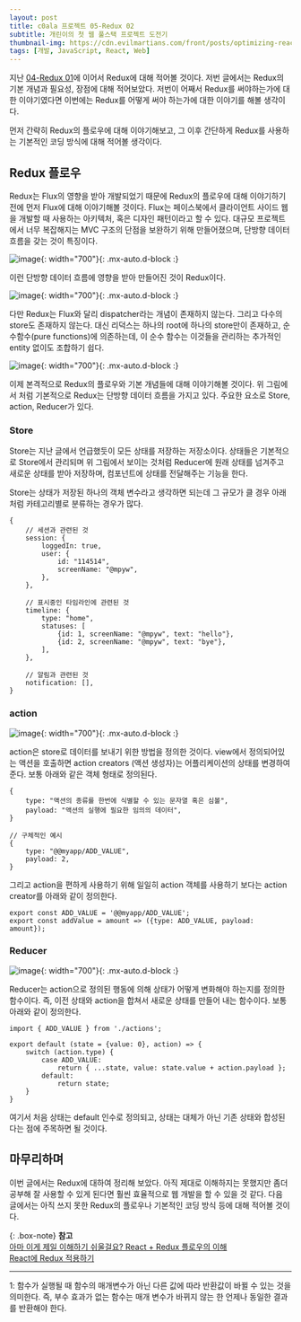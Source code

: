 ```yaml
---
layout: post
title: c0ala 프로젝트 05-Redux 02
subtitle: 개린이의 첫 웹 풀스택 프로젝트 도전기
thumbnail-img: https://cdn.evilmartians.com/front/posts/optimizing-react-virtual-dom-explained/cover-a1d5b40.png
tags: [개발, JavaScript, React, Web]
---
```


지난 [04-Redux 01](https://scw3812.github.io/2021-04-17-c0ala-project-04/)에 이어서 Redux에 대해 적어볼
것이다. 저번 글에서는 Redux의 기본 개념과 필요성, 장점에 대해 적어보았다. 저번이 어째서 Redux를 써야하는가에 
대한 이야기였다면 이번에는 Redux를 어떻게 써야 하는가에 대한 이야기를 해볼 생각이다.

먼저 간략히 Redux의 플로우에 대해 이야기해보고, 그 이후 간단하게 Redux를 사용하는 기본적인 코딩 방식에 대해
적어볼 생각이다.

## Redux 플로우

Redux는 Flux의 영향을 받아 개발되었기 때문에 Redux의 플로우에 대해 이야기하기 전에 먼저 Flux에 대해 이야기해볼 
것이다. Flux는 페이스북에서 클라이언트 사이드 웹을 개발할 때 사용하는 아키텍처, 혹은 디자인 패턴이라고 할 수 있다.
대규모 프로젝트에서 너무 복잡해지는 MVC 구조의 단점을 보완하기 위해 만들어졌으며, 단방향 데이터 흐름을 갖는 것이
특징이다.

![image](https://user-images.githubusercontent.com/49465188/115663274-3d51ad80-a37b-11eb-8fad-e81f212a67cf.png){: width="700"}{: .mx-auto.d-block :}

이런 단방향 데이터 흐름에 영향을 받아 만들어진 것이 Redux이다.

![image](https://user-images.githubusercontent.com/49465188/115663330-4f335080-a37b-11eb-9fcb-cbc1d14ad289.png){: width="700"}{: .mx-auto.d-block :}

다만 Redux는 Flux와 달리 dispatcher라는 개념이 존재하지 않는다. 그리고 다수의 store도 존재하지 않는다. 대신 리덕스는 
하나의 root에 하나의 store만이 존재하고, 순수함수(pure functions)에 의존하는데, 이 순수 함수는 이것들을 관리하는 
추가적인 entity 없이도 조합하기 쉽다.

![image](https://user-images.githubusercontent.com/49465188/115660244-b7cbfe80-a376-11eb-8ff5-539cac0ee9a0.png){: width="700"}{: .mx-auto.d-block :}

이제 본격적으로 Redux의 플로우와 기본 개념들에 대해 이야기해볼 것이다. 위 그림에서 처럼 기본적으로 Redux는 단방향 데이터
흐름을 가지고 있다. 주요한 요소로 Store, action, Reducer가 있다.

### Store

Store는 지난 글에서 언급했듯이 모든 상태를 저장하는 저장소이다. 상태들은 기본적으로 Store에서 관리되며 위 그림에서
보이는 것처럼 Reducer에 원래 상태를 넘겨주고 새로운 상태를 받아 저장하며, 컴포넌트에 상태를 전달해주는 기능을 한다.

Store는 상태가 저장된 하나의 객체 변수라고 생각하면 되는데 그 규모가 클 경우 아래처럼 카테고리별로 분류하는 경우가
많다.

```
{
    // 세션과 관련된 것
    session: {
        loggedIn: true,
        user: {
            id: "114514",
            screenName: "@mpyw",
        },
    },
    
    // 표시중인 타임라인에 관련된 것
    timeline: {
        type: "home",
        statuses: [
            {id: 1, screenName: "@mpyw", text: "hello"},
            {id: 2, screenName: "@mpyw", text: "bye"},
        ],
    },

    // 알림과 관련된 것
    notification: [],
}
```

### action

![image](https://user-images.githubusercontent.com/49465188/116798344-5f8cbd80-ab29-11eb-80ef-c7ad3e8489f7.png){: width="700"}{: .mx-auto.d-block :}

action은 store로 데이터를 보내기 위한 방법을 정의한 것이다. view에서 정의되어있는 액션을 호출하면 action creators
(액션 생성자)는 어플리케이션의 상태를 변경하여 준다. 보통 아래와 같은 객체 형태로 정의된다.

```
{
    type: "액션의 종류를 한번에 식별할 수 있는 문자열 혹은 심볼",
    payload: "액션의 실행에 필요한 임의의 데이터",
}

// 구체적인 예시
{
    type: "@@myapp/ADD_VALUE",
    payload: 2,
}
```

그리고 action을 편하게 사용하기 위해 일일히 action 객체를 사용하기 보다는 action creator를 아래와 같이 정의한다.

```
export const ADD_VALUE = '@@myapp/ADD_VALUE';
export const addValue = amount => ({type: ADD_VALUE, payload: amount});
```

### Reducer

![image](https://user-images.githubusercontent.com/49465188/116798366-a37fc280-ab29-11eb-9af6-4e3ebd501d67.png){: width="700"}{: .mx-auto.d-block :}

Reducer는 action으로 정의된 행동에 의해 상태가 어떻게 변화해야 하는지를 정의한 함수이다. 즉, 이전 상태와 action을
합쳐서 새로운 상태를 만들어 내는 함수이다. 보통 아래와 같이 정의한다.

```
import { ADD_VALUE } from './actions';

export default (state = {value: 0}, action) => {
    switch (action.type) {
        case ADD_VALUE:
            return { ...state, value: state.value + action.payload };
        default:
            return state;
    }
}
```

여기서 처음 상태는 default 인수로 정의되고, 상태는 대체가 아닌 기존 상태와 합성된다는 점에 주목하면 될 것이다.

## 

## 마무리하며

이번 글에서는 Redux에 대하여 정리해 보았다. 아직 제대로 이해하지는 못했지만 좀더 공부해 잘 사용할 수 있게 된다면
훨씬 효율적으로 웹 개발을 할 수 있을 것 같다. 다음 글에서는 아직 쓰지 못한 Redux의 플로우나 기본적인 코딩 방식 등에
대해 적어볼 것이다.

{: .box-note}
**참고**    
[아마 이게 제일 이해하기 쉬울걸요? React + Redux 플로우의 이해](https://medium.com/@ca3rot/%EC%95%84%EB%A7%88-%EC%9D%B4%EA%B2%8C-%EC%A0%9C%EC%9D%BC-%EC%9D%B4%ED%95%B4%ED%95%98%EA%B8%B0-%EC%89%AC%EC%9A%B8%EA%B1%B8%EC%9A%94-react-redux-%ED%94%8C%EB%A1%9C%EC%9A%B0%EC%9D%98-%EC%9D%B4%ED%95%B4-1585e911a0a6)  
[React에 Redux 적용하기](https://medium.com/@jsh901220/react%EC%97%90-redux-%EC%A0%81%EC%9A%A9%ED%95%98%EA%B8%B0-a8e6efd745c9)

---
<a name="footnote_1">1</a>: 함수가 실행될 때 함수의 매개변수가 아닌 다른 값에 따라 반환값이 바뀔 수 있는 것을 의미한다. 
즉, 부수 효과가 없는 함수는 매개 변수가 바뀌지 않는 한 언제나 동일한 결과를 반환해야 한다.

